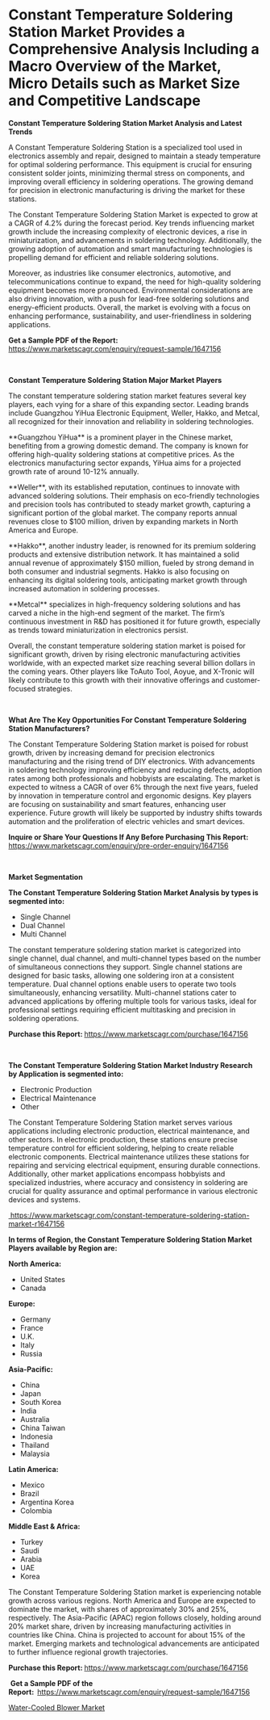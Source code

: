 <p><h1>Constant Temperature Soldering Station Market Provides a Comprehensive Analysis Including a Macro Overview of the Market, Micro Details such as Market Size and Competitive Landscape</h1></p><p><strong>Constant Temperature Soldering Station Market Analysis and Latest Trends</strong></p>
<p><p>A Constant Temperature Soldering Station is a specialized tool used in electronics assembly and repair, designed to maintain a steady temperature for optimal soldering performance. This equipment is crucial for ensuring consistent solder joints, minimizing thermal stress on components, and improving overall efficiency in soldering operations. The growing demand for precision in electronic manufacturing is driving the market for these stations.</p><p>The Constant Temperature Soldering Station Market is expected to grow at a CAGR of 4.2% during the forecast period. Key trends influencing market growth include the increasing complexity of electronic devices, a rise in miniaturization, and advancements in soldering technology. Additionally, the growing adoption of automation and smart manufacturing technologies is propelling demand for efficient and reliable soldering solutions.</p><p>Moreover, as industries like consumer electronics, automotive, and telecommunications continue to expand, the need for high-quality soldering equipment becomes more pronounced. Environmental considerations are also driving innovation, with a push for lead-free soldering solutions and energy-efficient products. Overall, the market is evolving with a focus on enhancing performance, sustainability, and user-friendliness in soldering applications.</p></p>
<p><strong>Get a Sample PDF of the Report:&nbsp;</strong> <a href="https://www.marketscagr.com/enquiry/request-sample/1647156?utm_campaign=2106&utm_medium=2&utm_source=Github&utm_content=ia&utm_term=29032025&utm_id=constant-temperature-soldering-station">https://www.marketscagr.com/enquiry/request-sample/1647156</a></p>
<p>&nbsp;</p>
<p><strong>Constant Temperature Soldering Station Major Market Players</strong></p>
<p><p>The constant temperature soldering station market features several key players, each vying for a share of this expanding sector. Leading brands include Guangzhou YiHua Electronic Equipment, Weller, Hakko, and Metcal, all recognized for their innovation and reliability in soldering technologies.</p><p>**Guangzhou YiHua** is a prominent player in the Chinese market, benefiting from a growing domestic demand. The company is known for offering high-quality soldering stations at competitive prices. As the electronics manufacturing sector expands, YiHua aims for a projected growth rate of around 10-12% annually.</p><p>**Weller**, with its established reputation, continues to innovate with advanced soldering solutions. Their emphasis on eco-friendly technologies and precision tools has contributed to steady market growth, capturing a significant portion of the global market. The company reports annual revenues close to $100 million, driven by expanding markets in North America and Europe.</p><p>**Hakko**, another industry leader, is renowned for its premium soldering products and extensive distribution network. It has maintained a solid annual revenue of approximately $150 million, fueled by strong demand in both consumer and industrial segments. Hakko is also focusing on enhancing its digital soldering tools, anticipating market growth through increased automation in soldering processes.</p><p>**Metcal** specializes in high-frequency soldering solutions and has carved a niche in the high-end segment of the market. The firm’s continuous investment in R&D has positioned it for future growth, especially as trends toward miniaturization in electronics persist.</p><p>Overall, the constant temperature soldering station market is poised for significant growth, driven by rising electronic manufacturing activities worldwide, with an expected market size reaching several billion dollars in the coming years. Other players like ToAuto Tool, Aoyue, and X-Tronic will likely contribute to this growth with their innovative offerings and customer-focused strategies.</p></p>
<p>&nbsp;</p>
<p><strong>What Are The Key Opportunities For Constant Temperature Soldering Station Manufacturers?</strong></p>
<p><p>The Constant Temperature Soldering Station market is poised for robust growth, driven by increasing demand for precision electronics manufacturing and the rising trend of DIY electronics. With advancements in soldering technology improving efficiency and reducing defects, adoption rates among both professionals and hobbyists are escalating. The market is expected to witness a CAGR of over 6% through the next five years, fueled by innovation in temperature control and ergonomic designs. Key players are focusing on sustainability and smart features, enhancing user experience. Future growth will likely be supported by industry shifts towards automation and the proliferation of electric vehicles and smart devices.</p></p>
<p><strong>Inquire or Share Your Questions If Any Before Purchasing This Report:</strong> <a href="https://www.marketscagr.com/enquiry/pre-order-enquiry/1647156?utm_campaign=2106&utm_medium=2&utm_source=Github&utm_content=ia&utm_term=29032025&utm_id=constant-temperature-soldering-station">https://www.marketscagr.com/enquiry/pre-order-enquiry/1647156</a></p>
<p>&nbsp;</p>
<p><strong>Market Segmentation</strong></p>
<p><strong>The Constant Temperature Soldering Station Market Analysis by types is segmented into:</strong></p>
<p><ul><li>Single Channel</li><li>Dual Channel</li><li>Multi Channel</li></ul></p>
<p><p>The constant temperature soldering station market is categorized into single channel, dual channel, and multi-channel types based on the number of simultaneous connections they support. Single channel stations are designed for basic tasks, allowing one soldering iron at a consistent temperature. Dual channel options enable users to operate two tools simultaneously, enhancing versatility. Multi-channel stations cater to advanced applications by offering multiple tools for various tasks, ideal for professional settings requiring efficient multitasking and precision in soldering operations.</p></p>
<p><strong>Purchase this Report:&nbsp;</strong><a href="https://www.marketscagr.com/purchase/1647156?utm_campaign=2106&utm_medium=2&utm_source=Github&utm_content=ia&utm_term=29032025&utm_id=constant-temperature-soldering-station">https://www.marketscagr.com/purchase/1647156</a></p>
<p>&nbsp;</p>
<p><strong>The Constant Temperature Soldering Station Market Industry Research by Application is segmented into:</strong></p>
<p><ul><li>Electronic Production</li><li>Electrical Maintenance</li><li>Other</li></ul></p>
<p><p>The Constant Temperature Soldering Station market serves various applications including electronic production, electrical maintenance, and other sectors. In electronic production, these stations ensure precise temperature control for efficient soldering, helping to create reliable electronic components. Electrical maintenance utilizes these stations for repairing and servicing electrical equipment, ensuring durable connections. Additionally, other market applications encompass hobbyists and specialized industries, where accuracy and consistency in soldering are crucial for quality assurance and optimal performance in various electronic devices and systems.</p></p>
<p><a href="https://www.marketscagr.com/constant-temperature-soldering-station-market-r1647156?utm_campaign=2106&utm_medium=2&utm_source=Github&utm_content=ia&utm_term=29032025&utm_id=constant-temperature-soldering-station">&nbsp;https://www.marketscagr.com/constant-temperature-soldering-station-market-r1647156</a></p>
<p><strong>In terms of Region, the Constant Temperature Soldering Station Market Players available by Region are:</strong></p>
<p>
    <p> <strong> North America: </strong>
        <ul>
            <li>United States</li>
            <li>Canada</li>
        </ul>
        </p> 
    <p> <strong> Europe: </strong>
        <ul>
            <li>Germany</li>
            <li>France</li>
            <li>U.K.</li>
            <li>Italy</li>
            <li>Russia</li>
        </ul>
        </p> 
    <p> <strong> Asia-Pacific: </strong>
        <ul>
            <li>China</li>
            <li>Japan</li>
            <li>South Korea</li>
            <li>India</li>
            <li>Australia</li>
            <li>China Taiwan</li>
            <li>Indonesia</li>
            <li>Thailand</li>
            <li>Malaysia</li>
        </ul>
        </p> 
    <p> <strong> Latin America: </strong>
        <ul>
            <li>Mexico</li>
            <li>Brazil</li>
            <li>Argentina Korea</li>
            <li>Colombia</li>
        </ul>
        </p> 
    <p> <strong> Middle East & Africa: </strong>
        <ul>
            <li>Turkey</li>
            <li>Saudi</li>
            <li>Arabia</li>
            <li>UAE</li>
            <li>Korea</li>
        </ul>
    </p>
    </p>
<p><p>The Constant Temperature Soldering Station market is experiencing notable growth across various regions. North America and Europe are expected to dominate the market, with shares of approximately 30% and 25%, respectively. The Asia-Pacific (APAC) region follows closely, holding around 20% market share, driven by increasing manufacturing activities in countries like China. China is projected to account for about 15% of the market. Emerging markets and technological advancements are anticipated to further influence regional growth trajectories.</p></p>
<p><strong>Purchase this Report: </strong><a href="https://www.marketscagr.com/purchase/1647156?utm_campaign=2106&utm_medium=2&utm_source=Github&utm_content=ia&utm_term=29032025&utm_id=constant-temperature-soldering-station">https://www.marketscagr.com/purchase/1647156</a></p>
<p>&nbsp;<strong>Get a Sample PDF of the Report:&nbsp;&nbsp;</strong><a href="https://www.marketscagr.com/enquiry/request-sample/1647156?utm_campaign=2106&utm_medium=2&utm_source=Github&utm_content=ia&utm_term=29032025&utm_id=constant-temperature-soldering-station">https://www.marketscagr.com/enquiry/request-sample/1647156</a></p>
<p><strong></strong></p>
<p><p><a href="https://github.com/JosephineMcguire65/Market-Research-Report-List-2/blob/main/water-cooled-blower-market.md?utm_campaign=2106&utm_medium=2&utm_source=Github&utm_content=ia&utm_term=29032025&utm_id=constant-temperature-soldering-station">Water-Cooled Blower Market</a></p></p>